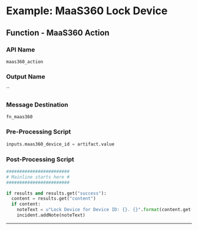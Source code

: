 <!--
    DO NOT MANUALLY EDIT THIS FILE
    THIS FILE IS AUTOMATICALLY GENERATED WITH resilient-sdk codegen
    Generated with resilient-sdk v50.1.262
-->

# Example: MaaS360 Lock Device

## Function - MaaS360 Action

### API Name
`maas360_action`

### Output Name
``

### Message Destination
`fn_maas360`

### Pre-Processing Script
```python
inputs.maas360_device_id = artifact.value
```

### Post-Processing Script
```python
########################
# Mainline starts here #
########################

if results and results.get("success"):
  content = results.get("content")
  if content:
    noteText = u"Lock Device for Device ID: {}. {}".format(content.get("maas360DeviceID"), content.get("description"))
    incident.addNote(noteText)
```

---

